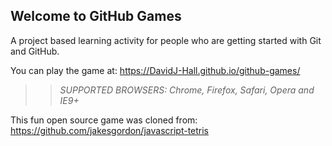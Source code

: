 ## Welcome to GitHub Games

A project based learning activity for people who are getting started with Git and GitHub.

You can play the game at: https://DavidJ-Hall.github.io/github-games/

>> _*SUPPORTED BROWSERS*: Chrome, Firefox, Safari, Opera and IE9+_

This fun open source game was cloned from: https://github.com/jakesgordon/javascript-tetris
